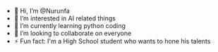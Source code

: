 - 👋 Hi, I’m @Nurunfa
- 👀 I’m interested in AI related things
- 🌱 I’m currently learning python coding
- 💞️ I’m looking to collaborate on everyone
- ⚡ Fun fact: I'm a High School student who wants to hone his talents

<!---
Nurunfa/Nurunfa is a ✨ special ✨ repository because its `README.md` (this file) appears on your GitHub profile.
You can click the Preview link to take a look at your changes.
--->
